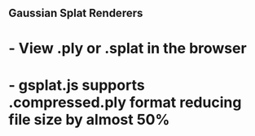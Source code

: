 ## Gaussian Splat Renderers

# - View .ply or .splat in the browser
# - gsplat.js supports .compressed.ply format reducing file size by almost 50%